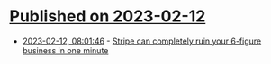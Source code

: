# [Published on 2023-02-12](index.md)

* [2023-02-12, 08:01:46](https://news.ycombinator.com/item?id=34760887) - [Stripe can completely ruin your 6-figure business in one minute](https://twitter.com/FlurlyApp/status/1624177183626530816)
